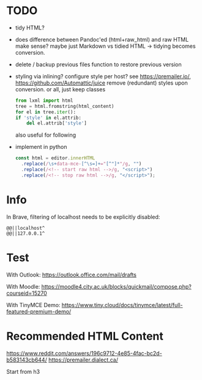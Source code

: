 # TODO

-   tidy HTML?
-   does difference between Pandoc'ed (html+raw_html) and raw HTML make sense?
    maybe just Markdown vs tidied HTML → tidying becomes conversion.

-   delete / backup previous files
    function to restore previous version

-   styling via inlining?
    configure style per host?
    see https://premailer.io/, https://github.com/Automattic/juice
    remove (redundant) styles upon conversion. or all, just keep classes
    ```python
    from lxml import html
    tree = html.fromstring(html_content)
    for el in tree.iter():
    if 'style' in el.attrib:
        del el.attrib['style']
    ```
    also useful for following

-   implement in python
    ```js
    const html = editor.innerHTML
      .replace(/\s+data-mce-[^\s=]+="[^"]*"/g, "")
      .replace(/<!-- start raw html -->/g, "<script>")
      .replace(/<!-- stop raw html -->/g, "</script>");
    ```


# Info

In Brave, filtering of localhost needs to be explicitly disabled:
```
@@||localhost^
@@||127.0.0.1^
```

# Test

With Outlook: <https://outlook.office.com/mail/drafts>

With Moodle: <https://moodle4.city.ac.uk/blocks/quickmail/compose.php?courseid=15270>

With TinyMCE Demo: <https://www.tiny.cloud/docs/tinymce/latest/full-featured-premium-demo/>


# Recommended HTML Content

https://www.reddit.com/answers/196c9712-4e85-4fac-bc2d-b583143cb644/
https://premailer.dialect.ca/

Start from h3
